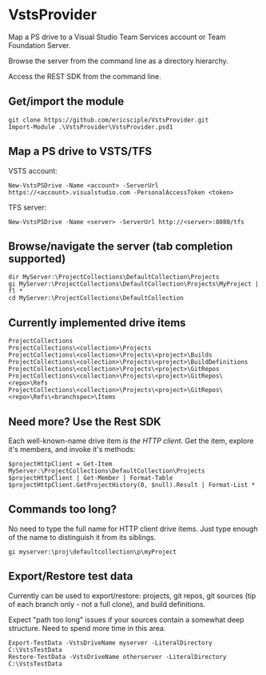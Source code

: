 # VstsProvider
Map a PS drive to a Visual Studio Team Services account or Team Foundation Server.

Browse the server from the command line as a directory hierarchy.

Access the REST SDK from the command line.

## Get/import the module
```
git clone https://github.com/ericsciple/VstsProvider.git
Import-Module .\VstsProvider\VstsProvider.psd1
```

## Map a PS drive to VSTS/TFS
VSTS account:
```
New-VstsPSDrive -Name <account> -ServerUrl https://<account>.visualstudio.com -PersonalAccessToken <token>
```

TFS server:
```
New-VstsPSDrive -Name <server> -ServerUrl http://<server>:8080/tfs
```

## Browse/navigate the server (tab completion supported)
```
dir MyServer:\ProjectCollections\DefaultCollection\Projects
gi MyServer:\ProjectCollections\DefaultCollection\Projects\MyProject | fl *
cd MyServer:\ProjectCollections\DefaultCollection
```

## Currently implemented drive items
```
ProjectCollections
ProjectCollections\<collection>\Projects
ProjectCollections\<collection>\Projects\<project>\Builds
ProjectCollections\<collection>\Projects\<project>\BuildDefinitions
ProjectCollections\<collection>\Projects\<project>\GitRepos
ProjectCollections\<collection>\Projects\<project>\GitRepos\<repo>\Refs
ProjectCollections\<collection>\Projects\<project>\GitRepos\<repo>\Refs\<branchspec>\Items
```

## Need more? Use the Rest SDK
Each well-known-name drive item *is the HTTP client*. Get the item, explore it's members, and invoke it's methods:
```
$projectHttpClient = Get-Item MyServer:\ProjectCollections\DefaultCollection\Projects
$projectHttpClient | Get-Member | Format-Table
$projectHttpClient.GetProjectHistory(0, $null).Result | Format-List *
```

## Commands too long?
No need to type the full name for HTTP client drive items. Just type enough of the name to distinguish it from its siblings.
```
gi myserver:\proj\defaultcollection\p\myProject
```

## Export/Restore test data
Currently can be used to export/restore: projects, git repos, git sources (tip of each branch only - not a full clone), and build definitions.

Expect "path too long" issues if your sources contain a somewhat deep structure. Need to spend more time in this area.
```
Export-TestData -VstsDriveName myserver -LiteralDirectory C:\VstsTestData
Restore-TestData -VstsDriveName otherserver -LiteralDirectory C:\VstsTestData
```